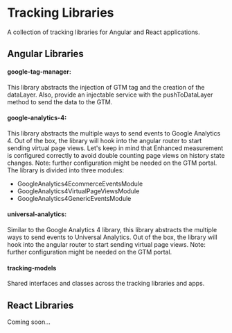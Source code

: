 # Tracking Libraries

A collection of tracking libraries for Angular and React applications.

## Angular Libraries

#### google-tag-manager:

This library abstracts the injection of GTM tag and the creation of the dataLayer. Also, provide an injectable service with the pushToDataLayer method to send the data to the GTM.

#### google-analytics-4:

This library abstracts the multiple ways to send events to Google Analytics 4. Out of the box, the library will hook into the angular router to start sending virtual page views. Let's keep in mind that Enhanced measurement is configured correctly to avoid double counting page views on history state changes. Note: further configuration might be needed on the GTM portal. The library is divided into three modules:

- GoogleAnalytics4EcommerceEventsModule
- GoogleAnalytics4VirtualPageViewsModule
- GoogleAnalytics4GenericEventsModule

#### universal-analytics:

Similar to the Google Analytics 4 library, this library abstracts the multiple ways to send events to Universal Analytics. Out of the box, the library will hook into the angular router to start sending virtual page views. Note: further configuration might be needed on the GTM portal.


#### tracking-models

Shared interfaces and classes across the tracking libraries and apps. 

## React Libraries

Coming soon...